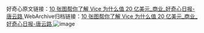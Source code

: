 好奇心原文链接：[10 张图帮你了解 Vice 为什么值 20 亿美元_商业_好奇心日报-唐云路 ](https://www.qdaily.com/articles/1121.html)
WebArchive归档链接：[10 张图帮你了解 Vice 为什么值 20 亿美元_商业_好奇心日报-唐云路 ](http://web.archive.org/web/20180621173306/http://www.qdaily.com:80/articles/1121.html)
![image](http://ww3.sinaimg.cn/large/007d5XDply1g3v4badx8tj30u06wkhdt)